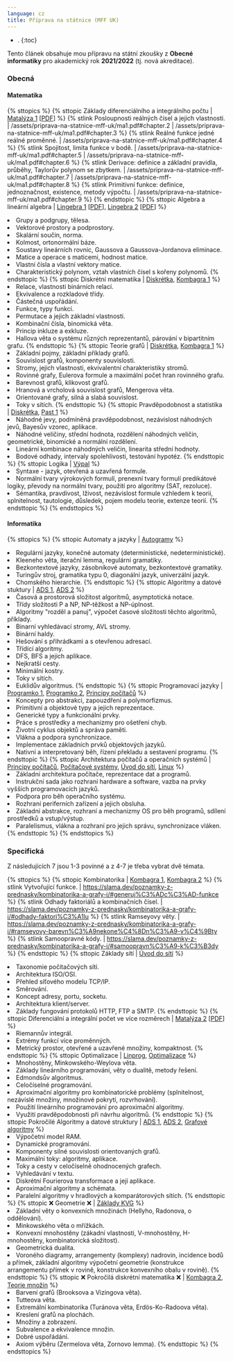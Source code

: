 ```yaml
---
language: cz
title: Příprava na státnice (MFF UK)
---
```


- .
{:toc}

Tento článek obsahuje mou přípravu na státní zkoušky z **Obecné informatiky** pro akademický rok **2021/2022** (tj. nová akreditace).

### Obecná

#### Matematika

{% sttopics %}
	{% sttopic Základy diferenciálního a integrálního počtu | [Matalýza 1]() [[PDF](/assets/priprava-na-statnice-mff-uk/ma1.pdf)] %}
		{% stlink Posloupnosti reálných čísel a jejich vlastnosti. | /assets/priprava-na-statnice-mff-uk/ma1.pdf#chapter.2 | /assets/priprava-na-statnice-mff-uk/ma1.pdf#chapter.3 %}
		{% stlink Reálné funkce jedné reálné proměnné. | /assets/priprava-na-statnice-mff-uk/ma1.pdf#chapter.4 %}
		{% stlink Spojitost, limita funkce v bodě. | /assets/priprava-na-statnice-mff-uk/ma1.pdf#chapter.5 | /assets/priprava-na-statnice-mff-uk/ma1.pdf#chapter.6 %}
		{% stlink Derivace: definice a základní pravidla, průběhy, Taylorův polynom se zbytkem.  | /assets/priprava-na-statnice-mff-uk/ma1.pdf#chapter.7 | /assets/priprava-na-statnice-mff-uk/ma1.pdf#chapter.8 %}
		{% stlink Primitivní funkce: definice, jednoznačnost, existence, metody výpočtu. | /assets/priprava-na-statnice-mff-uk/ma1.pdf#chapter.9 %}
	{% endsttopic %}
	{% sttopic Algebra a lineární algebra | [Lingebra 1]() [[PDF](/assets/priprava-na-statnice-mff-uk/la.pdf)], [Lingebra 2]() [[PDF](/assets/priprava-na-statnice-mff-uk/la.pdf)] %}
		<li> Grupy a podgrupy, tělesa.
		<li> Vektorové prostory a podprostory.
		<li> Skalární součin, norma.
		<li> Kolmost, ortonormální báze.
		<li> Soustavy lineárních rovnic, Gaussova a Gaussova-Jordanova eliminace.
		<li> Matice a operace s maticemi, hodnost matice.
		<li> Vlastní čísla a vlastní vektory matice.
		<li> Charakteristický polynom, vztah vlastních čísel s kořeny polynomů.
	{% endsttopic %}
	{% sttopic Diskrétní matematika | [Diskrétka](), [Kombagra 1]() %}
		<li> Relace, vlastnosti binárních relací.
		<li> Ekvivalence a rozkladové třídy.
		<li> Částečná uspořádání.
		<li> Funkce, typy funkcí.
		<li> Permutace a jejich základní vlastnosti.
		<li> Kombinační čísla, binomická věta.
		<li> Princip inkluze a exkluze.
		<li> Hallova věta o systému různých reprezentantů, párování v bipartitním grafu.
	{% endsttopic %}
	{% sttopic Teorie grafů | [Diskrétka](), [Kombagra 1]() %}
		<li> Základní pojmy, základní příklady grafů.
		<li> Souvislost grafů, komponenty souvislosti.
		<li> Stromy, jejich vlastnosti, ekvivalentní charakteristiky stromů.
		<li> Rovinné grafy, Eulerova formule a maximální počet hran rovinného grafu.
		<li> Barevnost grafů, klikovost grafů.
		<li> Hranová a vrcholová souvislost grafů, Mengerova věta.
		<li> Orientované grafy, silná a slabá souvislost.
		<li> Toky v sítích.
	{% endsttopic %}
	{% sttopic Pravděpodobnost a statistika | [Diskrétka](), [Past 1]() %}
		<li> Náhodné jevy, podmíněná pravděpodobnost, nezávislost náhodných jevů, Bayesův vzorec, aplikace.
		<li> Náhodné veličiny, střední hodnota, rozdělení náhodných veličin, geometrické, binomické a normální rozdělení.
		<li> Lineární kombinace náhodných veličin, linearita střední hodnoty.
		<li> Bodové odhady, intervaly spolehlivosti, testování hypotéz.
	{% endsttopic %}
	{% sttopic Logika | [Výpal]() %}
		<li> Syntaxe - jazyk, otevřená a uzavřená formule.
		<li> Normální tvary výrokových formulí, prenexní tvary formulí predikátové logiky, převody na normální tvary, použití pro algoritmy (SAT, rezoluce).
		<li> Sémantika, pravdivost, lživost, nezávislost formule vzhledem k teorii, splnitelnost, tautologie, důsledek, pojem modelu teorie, extenze teorií.
	{% endsttopic %}
{% endsttopics %}

#### Informatika

{% sttopics %}
	{% sttopic Automaty a jazyky | [Autogramy]() %}
		<li> Regulární jazyky, konečné automaty (deterministické, nedeterministické).
		<li> Kleeneho věta, iterační lemma, regulární gramatiky.
		<li> Bezkontextové jazyky, zásobníkové automaty, bezkontextové gramatiky.
		<li> Turingův stroj, gramatika typu 0, diagonální jazyk, univerzální jazyk.
		<li> Chomského hierarchie.
	{% endsttopic %}
	{% sttopic Algoritmy a datové stuktury | [ADS 1](), [ADS 2]() %}
		<li> Časová a prostorová složitost algoritmů, asymptotická notace.
		<li> Třídy složitosti P a NP, NP-těžkost a NP-úplnost.
		<li> Algoritmy "rozděl a panuj", výpočet časové složitosti těchto algoritmů, příklady.
		<li> Binarní vyhledávací stromy, AVL stromy.
		<li> Binární haldy.
		<li> Hešování s přihrádkami a s otevřenou adresací.
		<li> Třídící algoritmy.
		<li> DFS, BFS a jejich aplikace.
		<li> Nejkratší cesty.
		<li> Minimální kostry.
		<li> Toky v sítích.
		<li> Euklidův algoritmus.
	{% endsttopic %}
	{% sttopic Programovací jazyky | [Programko 1](), [Programko 2](), [Principy počítačů]() %}
		<li> Koncepty pro abstrakci, zapouzdření a polymorfizmus.
		<li> Primitivní a objektové typy a jejich reprezentace.
		<li> Generické typy a funkcionální prvky.
		<li> Práce s prostředky a mechanizmy pro ošetření chyb.
		<li> Životní cyklus objektů a správa paměti.
		<li> Vlákna a podpora synchronizace.
		<li> Implementace základních prvků objektových jazyků.
		<li> Nativní a interpretovaný běh, řízení překladu a sestavení programu.
	{% endsttopic %}
	{% sttopic Architektura počítačů a operačních systémů | [Principy počítačů](), [Počítačové systémy](), [Úvod do sítí](), [Linux]() %}
		<li> Základní architektura počítače, reprezentace dat a programů.
		<li> Instrukční sada jako rozhraní hardware a software, vazba na prvky vyšších programovacích jazyků.
		<li> Podpora pro běh operačního systému.
		<li> Rozhraní periferních zařízení a jejich obsluha.
		<li> Základní abstrakce, rozhraní a mechanizmy OS pro běh programů, sdílení prostředků a vstup/výstup.
		<li> Paralelismus, vlákna a rozhraní pro jejich správu, synchronizace vláken.
	{% endsttopic %}
{% endsttopics %}

### Specifická
Z následujících 7 jsou 1-3 povinné a z 4-7 je třeba vybrat dvě témata.

{% sttopics %}
	{% sttopic Kombinatorika | [Kombagra 1](), [Kombagra 2]() %}
		{% stlink Vytvořující funkce. | https://slama.dev/poznamky-z-prednasky/kombinatorika-a-grafy-i/#generuj%C3%ADc%C3%AD-funkce %}
		{% stlink Odhady faktoriálů a kombinačních čísel. | https://slama.dev/poznamky-z-prednasky/kombinatorika-a-grafy-i/#odhady-faktori%C3%A1lu %}
		{% stlink Ramseyovy věty. | https://slama.dev/poznamky-z-prednasky/kombinatorika-a-grafy-i/#ramseyovy-barevn%C3%A9nekone%C4%8Dn%C3%A9-v%C4%9Bty %}
		{% stlink Samoopravné kódy. | https://slama.dev/poznamky-z-prednasky/kombinatorika-a-grafy-i/#samoopravn%C3%A9-k%C3%B3dy %}
	{% endsttopic %}
	{% sttopic Základy sítí | [Úvod do sítí]() %}
		<li> Taxonomie počítačových sítí.
		<li> Architektura ISO/OSI.
		<li> Přehled síťového modelu TCP/IP.
		<li> Směrování.
		<li> Koncept adresy, portu, socketu.
		<li> Architektura klient/server.
		<li> Základy fungování protokolů HTTP, FTP a SMTP.
	{% endsttopic %}
	{% sttopic Diferenciální a integrální počet ve více rozměrech  | [Matalýza 2]() [[PDF](/assets/priprava-na-statnice-mff-uk/ma2.pdf)] %}
		<li> Riemannův integrál.
		<li> Extrémy funkcí více proměnných.
		<li> Metrický prostor, otevřené a uzavřené množiny, kompaktnost.
	{% endsttopic %}
	{% sttopic Optimalizace | [Linprog](), [Optimalizace]() %}
		<li> Mnohostěny, Minkowského-Weylova věta.
		<li> Základy lineárního programování, věty o dualitě, metody řešení.
		<li> Edmondsův algoritmus.
		<li> Celočíselné programování.
		<li> Aproximační algoritmy pro kombinatorické problémy (splnitelnost, nezávislé množiny, množinové pokrytí, rozvrhování).
		<li> Použití lineárního programování pro aproximační algoritmy.
		<li> Využití pravděpodobnosti při návrhu algoritmů.
	{% endsttopic %}
	{% sttopic Pokročilé Algoritmy a datové struktury | [ADS 1](), [ADS 2](), [Grafové algoritmy]() %}
		<li> Výpočetní model RAM.
		<li> Dynamické programování.
		<li> Komponenty silné souvislosti orientovaných grafů.
		<li> Maximální toky: algoritmy, aplikace.
		<li> Toky a cesty v celočíselně ohodnocených grafech.
		<li> Vyhledávání v textu.
		<li> Diskrétní Fourierova transformace a její aplikace.
		<li> Aproximační algoritmy a schémata.
		<li> Paralelní algoritmy v hradlových a komparátorových sítích.
	{% endsttopic %}
	{% sttopic ❌ Geometrie ❌ | [Základy KVG]() %}
		<li> Základní věty o konvexních množinách (Hellyho, Radonova, o oddělování).
		<li> Minkowského věta o mřížkách.
		<li> Konvexní mnohostěny (zákadní vlastnosti, V-mnohostěny, H-mnohostěny, kombinatorická složitost).
		<li> Geometrická dualita.
		<li> Voroného diagramy, arrangementy (komplexy) nadrovin, incidence bodů a přímek, základní algoritmy výpočetní geometrie (konstrukce arrangementu přímek v rovině, konstrukce konvexního obalu v rovině).
	{% endsttopic %}
	{% sttopic ❌ Pokročilá diskrétní matematika ❌ | [Kombagra 2](), [Teorie množin]() %}
		<li> Barvení grafů (Brooksova a Vizingova věta).
		<li> Tutteova věta.
		<li> Extremální kombinatorika (Turánova věta, Erdös-Ko-Radoova věta).
		<li> Kreslení grafů na plochách.
		<li> Množiny a zobrazení.
		<li> Subvalence a ekvivalence množin.
		<li> Dobré uspořádání.
		<li> Axiom výběru (Zermelova věta, Zornovo lemma).
	{% endsttopic %}
{% endsttopics %}
